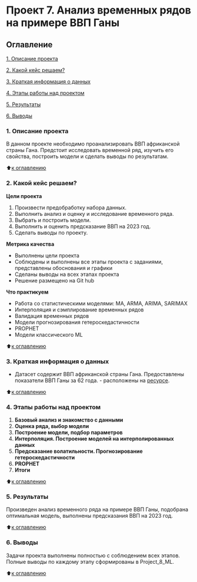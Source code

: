 # Проект 7. Анализ временных рядов на примере ВВП Ганы

## Оглавление
[1. Описание проекта](https://github.com/Abricovich/Abricovich-sf_data_science/tree/master/project_6#1-%D0%BE%D0%BF%D0%B8%D1%81%D0%B0%D0%BD%D0%B8%D0%B5-%D0%BF%D1%80%D0%BE%D0%B5%D0%BA%D1%82%D0%B0)

[2. Какой кейс решаем?](https://github.com/Abricovich/Abricovich-sf_data_science/tree/master/project_6#2-%D0%BA%D0%B0%D0%BA%D0%BE%D0%B9-%D0%BA%D0%B5%D0%B9%D1%81-%D1%80%D0%B5%D1%88%D0%B0%D0%B5%D0%BC)

[3. Краткая информация о данных](https://github.com/Abricovich/Abricovich-sf_data_science/tree/master/project_6#3-%D0%BA%D1%80%D0%B0%D1%82%D0%BA%D0%B0%D1%8F-%D0%B8%D0%BD%D1%84%D0%BE%D1%80%D0%BC%D0%B0%D1%86%D0%B8%D1%8F-%D0%BE-%D0%B4%D0%B0%D0%BD%D0%BD%D1%8B%D1%85)

[4. Этапы работы над проектом](https://github.com/Abricovich/Abricovich-sf_data_science/tree/master/project_6#4-%D1%8D%D1%82%D0%B0%D0%BF%D1%8B-%D1%80%D0%B0%D0%B1%D0%BE%D1%82%D1%8B-%D0%BD%D0%B0%D0%B4-%D0%BF%D1%80%D0%BE%D0%B5%D0%BA%D1%82%D0%BE%D0%BC)

[5. Результаты](https://github.com/Abricovich/Abricovich-sf_data_science/tree/master/project_6#5-%D1%80%D0%B5%D0%B7%D1%83%D0%BB%D1%8C%D1%82%D0%B0%D1%82%D1%8B)

[6. Выводы](https://github.com/Abricovich/Abricovich-sf_data_science/tree/master/project_6#6-%D0%B2%D1%8B%D0%B2%D0%BE%D0%B4%D1%8B)

### 1. Описание проекта
В данном проекте необходимо проанализировать ВВП африканской страны Гана. Предстоит исследовать временной ряд, изучить его свойства, построить модели и сделать выводы по результатам.

:arrow_up:[к оглавлению](https://github.com/Abricovich/Abricovich-sf_data_science/tree/master/project_6#%D0%BE%D0%B3%D0%BB%D0%B0%D0%B2%D0%BB%D0%B5%D0%BD%D0%B8%D0%B5)

### 2. Какой кейс решаем?


**Цели проекта**
1. Произвести предобработку набора данных.
2. Выполнить анализ и оценку и исследование временного ряда.
3. Выбрать и построить модели.
4. Выполнить и оценить предсказание ВВП на 2023 год.
5. Сделать выводы по проекту.

**Метрика качества**
- Выполнены цели проекта
- Соблюдены и выполнены все этапы проекта с заданиями, представлены обоснования и графики
- Сделаны выводы на всех этапах проекта
- Решение размещено на Git hub

**Что практикуем**

- Работа со статистическими моделями: MA, ARMA, ARIMA, SARIMAX
- Интерполяция и сэмплирование временных рядов
- Валидация временных рядов
- Модели прогнозирования гетероскедастичности
- PROPHET
- Модели классического ML 

:arrow_up:[к оглавлению](https://github.com/Abricovich/Abricovich-sf_data_science/tree/master/project_6#%D0%BE%D0%B3%D0%BB%D0%B0%D0%B2%D0%BB%D0%B5%D0%BD%D0%B8%D0%B5)

### 3. Краткая информация о данных
- Датасет содержит ВВП африканской страны Гана. Предоставлены показатели ВВП Ганы за 62 года. - расположены на [ресурсе](https://lms.skillfactory.ru/assets/courseware/v1/cf3fb9ca311981f5cc6b6f0a40621388/asset-v1:SkillFactory+DSPR-2.0+14JULY2021+type@asset+block/ghana_gdp.zip).

:arrow_up:[к оглавлению](https://github.com/Abricovich/Abricovich-sf_data_science/tree/master/project_6#%D0%BE%D0%B3%D0%BB%D0%B0%D0%B2%D0%BB%D0%B5%D0%BD%D0%B8%D0%B5)

### 4. Этапы работы над проектом
1. **Базовый анализ и знакомство с данными**
2. **Оценка ряда, выбор модели**
3. **Построение модели, подбор параметров**
4. **Интерполяция. Построение моделей на интерполированных данных**
5. **Предсказание волатильности. Прогнозирование гетероскедастичности**
6. **PROPHET**
7. **Итоги**

:arrow_up:[к оглавлению](https://github.com/Abricovich/Abricovich-sf_data_science/tree/master/project_6#%D0%BE%D0%B3%D0%BB%D0%B0%D0%B2%D0%BB%D0%B5%D0%BD%D0%B8%D0%B5)
 

### 5. Результаты
Произведен анализ временного ряда на примере ВВП Ганы, подобрана оптимальная модель, выполнены предсказания ВВП на 2023 год.

:arrow_up:[к оглавлению](https://github.com/Abricovich/Abricovich-sf_data_science/tree/master/project_6#%D0%BE%D0%B3%D0%BB%D0%B0%D0%B2%D0%BB%D0%B5%D0%BD%D0%B8%D0%B5)

### 6. Выводы
Задачи проекта выполнены полностью с соблюдением всех этапов. Полные выводы по каждому этапу сформированы в Project_8_ML. 
 
:arrow_up:[к оглавлению](https://github.com/Abricovich/Abricovich-sf_data_science/tree/master/project_6#%D0%BE%D0%B3%D0%BB%D0%B0%D0%B2%D0%BB%D0%B5%D0%BD%D0%B8%D0%B5)








